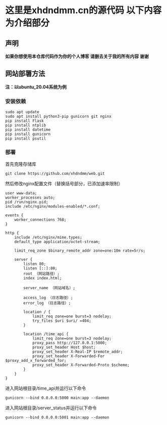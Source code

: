 # 这里是xhdndmm.cn的源代码 以下内容为介绍部分
## 声明
**如果你想使用本仓库代码作为你的个人博客 请删去关于我的所有内容 谢谢**
## 网站部署方法
**注：以ubuntu_20.04系统为例**
### 安装依赖
```
sudo apt update
sudo apt install python3-pip gunicorn git nginx
pip install Flask
pip install ntplib
pip install datetime
pip install gunicorn 
pip install psutil
```
### 部署
首先克隆存储库
```
git clone https://github.com/xhdndmm/web.git
```
然后修改nginx配置文件（替换括号部分，已添加速率限制）
```
user www-data;
worker_processes auto;
pid /run/nginx.pid;
include /etc/nginx/modules-enabled/*.conf;

events {
    worker_connections 768;
}

http {
    include /etc/nginx/mime.types;
    default_type application/octet-stream;

    limit_req_zone $binary_remote_addr zone=one:10m rate=5r/s;

    server {
        listen 80;
        listen [::]:80;
        root （网站路径）;
        index index.html;

        server_name （网站域名）;

        access_log （日志路径）;
        error_log （日志路径）;

        location / {
            limit_req zone=one burst=3 nodelay;
            try_files $uri $uri/ =404;
        }

        location /time_api {
            limit_req zone=one burst=3 nodelay;
            proxy_pass http://127.0.0.1:5000;
            proxy_set_header Host $host;
            proxy_set_header X-Real-IP $remote_addr;
            proxy_set_header X-Forwarded-For $proxy_add_x_forwarded_for;
            proxy_set_header X-Forwarded-Proto $scheme;
        }
    }
}

```
进入网站根目录/time_api并运行以下命令
```
gunicorn --bind 0.0.0.0:5000 main:app --daemon
```
进入网站根目录/server_status并运行以下命令
```
gunicorn --bind 0.0.0.0:5001 main:app --daemon
```